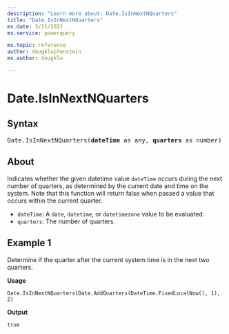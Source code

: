 ```yaml
---
description: "Learn more about: Date.IsInNextNQuarters"
title: "Date.IsInNextNQuarters"
ms.date: 3/11/2022
ms.service: powerquery

ms.topic: reference
author: dougklopfenstein
ms.author: dougklo

---
```

# Date.IsInNextNQuarters

## Syntax

<pre>
Date.IsInNextNQuarters(<b>dateTime</b> as any, <b>quarters</b> as number) as nullable logical
</pre>

## About

Indicates whether the given datetime value `dateTime` occurs during the next number of quarters, as determined by the current date and time on the system. Note that this function will return false when passed a value that occurs within the current quarter.

* `dateTime`: A `date`, `datetime`, or `datetimezone` value to be evaluated.
* `quarters`: The number of quarters.

## Example 1

Determine if the quarter after the current system time is in the next two quarters.

**Usage**

```powerquery-m
Date.IsInNextNQuarters(Date.AddQuarters(DateTime.FixedLocalNow(), 1), 2)
```

**Output**

`true`
